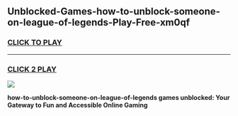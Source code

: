 
## Unblocked-Games-how-to-unblock-someone-on-league-of-legends-Play-Free-xm0qf
<h3>
<a href="https://premium76.site?title=how-to-unblock-someone-on-league-of-legends&ref=18A1">CLICK TO PLAY</a></h3>
<hr>

<h3>
<a href="https://premium76.site?title=how-to-unblock-someone-on-league-of-legends&ref=18A1">CLICK 2 PLAY</a>
  
</h3>

<a href="https://premium76.site?title=how-to-unblock-someone-on-league-of-legends&ref=18A1"><img src="https://clearcache.store/games.png"></a>


**how-to-unblock-someone-on-league-of-legends games unblocked: Your Gateway to Fun and Accessible Online Gaming**
